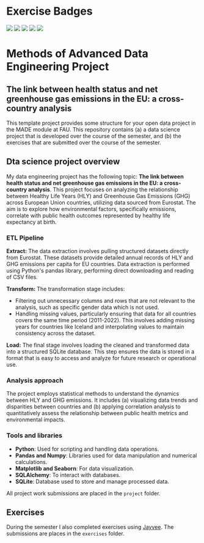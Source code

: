 # Exercise Badges

![](https://byob.yarr.is/segalanastasiia/made-template/score_ex1) ![](https://byob.yarr.is/segalanastasiia/made-template/score_ex2) ![](https://byob.yarr.is/segalanastasiia/made-template/score_ex3) ![](https://byob.yarr.is/segalanastasiia/made-template/score_ex4) ![](https://byob.yarr.is/segalanastasiia/made-template/score_ex5)

# Methods of Advanced Data Engineering Project
## The link between health status and net greenhouse gas emissions in the EU: a cross-country analysis

This template project provides some structure for your open data project in the MADE module at FAU. This repository contains (a) a data science project that is developed over the course of the semester, and (b) the exercises that are submitted over the course of the semester.

## Dta science project overview

My data engineering project has the following topic: **The link between health status and net greenhouse gas emissions in the EU: a cross-country analysis**. This project focuses on analyzing the relationship between Healthy Life Years (HLY) and Greenhouse Gas Emissions (GHG) across European Union countries, utilizing data sourced from Eurostat. The aim is to explore how environmental factors, specifically emissions, correlate with public health outcomes represented by healthy life expectancy at birth.

### ETL Pipeline

**Extract:** The data extraction involves pulling structured datasets directly from Eurostat. These datasets provide detailed annual records of HLY and GHG emissions per capita for EU countries. Data extraction is performed using Python's pandas library, performing direct downloading and reading of CSV files.

**Transform:** The transformation stage includes:
- Filtering out unnecessary columns and rows that are not relevant to the analysis, such as specific gender data which is not used.
- Handling missing values, particularly ensuring that data for all countries covers the same time period (2011-2022). This involves adding missing years for countries like Iceland and interpolating values to maintain consistency across the dataset.

**Load:** The final stage involves loading the cleaned and transformed data into a structured SQLite database. This step ensures the data is stored in a format that is easy to access and analyze for future research or operational use.

### Analysis approach

The project employs statistical methods to understand the dynamics between HLY and GHG emissions. It includes (a) visualizing data trends and disparities between countries and (b) applying correlation analysis to quantitatively assess the relationship between public health metrics and environmental impacts.

### Tools and libraries

- **Python**: Used for scripting and handling data operations.
- **Pandas and Numpy**: Libraries used for data manipulation and numerical calculations.
- **Matplotlib and Seaborn**: For data visualization.
- **SQLAlchemy**: To interact with databases.
- **SQLite**: Database used to store and manage processed data.

All project work submissions are placed in the `project` folder.

## Exercises
During the semester I also completed exercises using [Jayvee](https://github.com/jvalue/jayvee). The submissions are places in the `exercises` folder.
